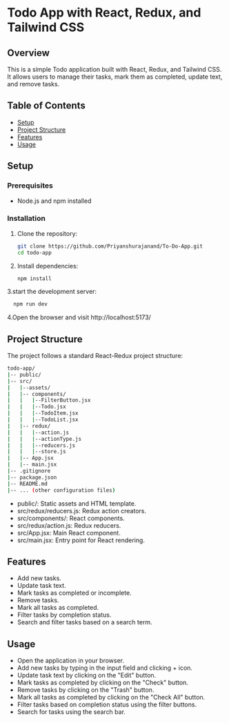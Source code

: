 # Todo App with React, Redux, and Tailwind CSS

## Overview
This is a simple Todo application built with React, Redux, and Tailwind CSS. It allows users to manage their tasks, mark them as completed, update text, and remove tasks.

## Table of Contents
- [Setup](#setup)
- [Project Structure](#project-structure)
- [Features](#features)
- [Usage](#usage)

## Setup

### Prerequisites
- Node.js and npm installed

### Installation
1. Clone the repository:
   ```bash
   git clone https://github.com/Priyanshurajanand/To-Do-App.git
   cd todo-app
   ```
2. Install dependencies:
    ```bash
    npm install
    ```
3.start the development server:
 ```bash
   npm run dev
 ```
4.Open the browser and visit http://localhost:5173/

## Project Structure
The project follows a standard React-Redux project structure:
```bash
todo-app/
|-- public/
|-- src/
|   |--assets/
|   |-- components/
|   |   |--FilterButton.jsx
|   |   |--Todo.jsx
|   |   |--TodoItem.jsx
|   |   |--TodoList.jsx
|   |-- redux/
|   |   |--action.js
|   |   |--actionType.js
|   |   |--reducers.js
|   |   |--store.js
|   |-- App.jsx
|   |-- main.jsx
|-- .gitignore
|-- package.json
|-- README.md
|-- ... (other configuration files)
```

- public/: Static assets and HTML template.
- src/redux/reducers.js: Redux action creators.
- src/components/: React components.
- src/redux/action.js: Redux reducers.
- src/App.jsx: Main React component.
- src/main.jsx: Entry point for React rendering.

## Features
- Add new tasks.
- Update task text.
- Mark tasks as completed or incomplete.
- Remove tasks.
- Mark all tasks as completed.
- Filter tasks by completion status.
- Search and filter tasks based on a search term.

## Usage
- Open the application in your browser.
- Add new tasks by typing in the input field and clicking + icon.
- Update task text by clicking on the "Edit" button.
- Mark tasks as completed by clicking on the "Check" button.
- Remove tasks by clicking on the "Trash" button.
- Mark all tasks as completed by clicking on the "Check All" button.
- Filter tasks based on completion status using the filter buttons.
- Search for tasks using the search bar.
